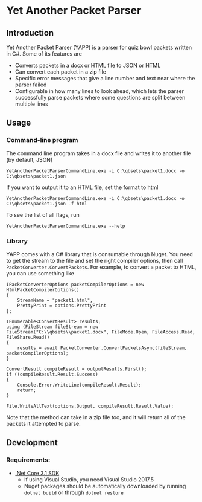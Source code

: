 # Yet Another Packet Parser

## Introduction

Yet Another Packet Parser (YAPP) is a parser for quiz bowl packets written in C#. Some of its features are
- Converts packets in a docx or HTML file to JSON or HTML
- Can convert each packet in a zip file
- Specific error messages that give a line number and text near where the parser failed
- Configurable in how many lines to look ahead, which lets the parser successfully parse packets where some questions are split between multiple lines


## Usage

### Command-line program

The command line program takes in a docx file and writes it to another file (by default, JSON)

`YetAnotherPacketParserCommandLine.exe -i C:\qbsets\packet1.docx -o C:\qbsets\packet1.json`

If you want to output it to an HTML file, set the format to html

`YetAnotherPacketParserCommandLine.exe -i C:\qbsets\packet1.docx -o C:\qbsets\packet1.json -f html`

To see the list of all flags, run

`YetAnotherPacketParserCommandLine.exe --help`


### Library

YAPP comes with a C# library that is consumable through Nuget. You need to get the stream to the file and set the right compiler options, then call `PacketConverter.ConvertPackets`. For example, to convert a packet to HTML, you can use something like

```
IPacketConverterOptions packetCompilerOptions = new HtmlPacketCompilerOptions()
{
    StreamName = "packet1.html",
    PrettyPrint = options.PrettyPrint
};

IEnumerable<ConvertResult> results;
using (FileStream fileStream = new FileStream("C:\\qbsets\\packet1.docx", FileMode.Open, FileAccess.Read, FileShare.Read))
{
    results = await PacketConverter.ConvertPacketsAsync(fileStream, packetCompilerOptions);
}

ConvertResult compileResult = outputResults.First();
if (!compileResult.Result.Success)
{
    Console.Error.WriteLine(compileResult.Result);
    return;
}

File.WriteAllText(options.Output, compileResult.Result.Value);
```

Note that the method can take in a zip file too, and it will return all of the packets it attempted to parse.


## Development

### Requirements:
- [.Net Core 3.1 SDK](https://dotnet.microsoft.com/download/dotnet-core/3.1)
  - If using Visual Studio, you need Visual Studio 2017.5
  - Nuget packages should be automatically downloaded by running `dotnet build` or through `dotnet restore`
